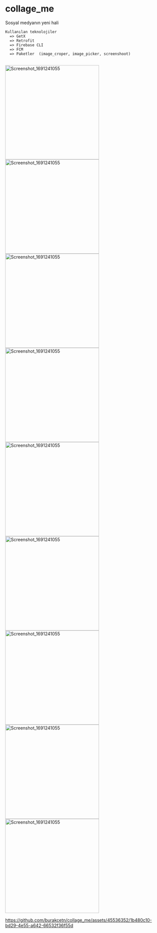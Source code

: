 # collage_me

Sosyal medyanın yeni hali

    Kullanılan teknolojiler
      => GetX
      => Retrofit
      => Firebase CLI
      => FCM
      => Paketler  (image_croper, image_picker, screenshoot)

## 



<img src="https://github.com/burakcetn/collage_me/assets/45536352/674fac9b-fd20-4811-98cf-c007c7b700ef" alt="Screenshot_1691241055" height="300">
<img src="https://github.com/burakcetn/collage_me/assets/45536352/05620552-3439-464c-988c-b3b5247f94d4" alt="Screenshot_1691241055" height="300">
<img src="https://github.com/burakcetn/collage_me/assets/45536352/f5b3cc5a-9fb7-457e-adde-e3c5c2829ae3" alt="Screenshot_1691241055" height="300">
<img src="https://github.com/burakcetn/collage_me/assets/45536352/07efb934-3cd4-4cd2-a575-482ac733c9f9" alt="Screenshot_1691241055" height="300">
<img src="https://github.com/burakcetn/collage_me/assets/45536352/36bb0b1c-3511-4b1c-b830-4d2e5956ce3c" alt="Screenshot_1691241055" height="300">
<img src="https://github.com/burakcetn/collage_me/assets/45536352/4b0709e5-0dc1-4fb9-8fe8-ad6fa331032c" alt="Screenshot_1691241055" height="300">
<img src="https://github.com/burakcetn/collage_me/assets/45536352/3e806ac2-1a40-4a19-9946-ab30739f573f" alt="Screenshot_1691241055" height="300">
<img src="https://github.com/burakcetn/collage_me/assets/45536352/2aa22a01-cff2-4df9-adf8-6cd6ed6927ec" alt="Screenshot_1691241055" height="300">
<img src="https://github.com/burakcetn/collage_me/assets/45536352/af1b2025-d4ed-4f22-b7c3-92f5bcbf1132" alt="Screenshot_1691241055" height="300">


https://github.com/burakcetn/collage_me/assets/45536352/1b480c10-bd29-4e55-a642-66532f36f55d


